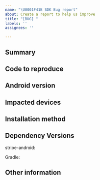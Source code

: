 ```yaml
---
name: "\U0001F41B SDK Bug report"
about: Create a report to help us improve
title: "[BUG] "
labels: ''
assignees: ''

---
```


<!--
Please only file issues here that you believe represent actual bugs for the Stripe Android SDK.

If you're having general trouble with your Stripe integration, please reach out to support using the form at https://support.stripe.com/ (preferred) or via email to support@stripe.com.

Otherwise, to make it easier to diagnose your issue, please fill out the following:
-->

## Summary
<!-- A simple summary of the problems you're having. -->

## Code to reproduce
<!-- If possible, please include a brief piece of code (or ideally, a link to an example project) demonstrating the problem you're having. -->

## Android version
<!-- What version of Android are you observing the problem on? -->
<!-- Is this a new version, or which version are you updating from? -->

## Impacted devices
<!-- Are there specific devices that you are observing the problem on? -->

## Installation method
<!-- How did you install our SDK? Through a gradle dependency or a downloaded aar? -->

## Dependency Versions
<!-- What version of our SDK are you using? You can find this by looking at the `dependencies` section of your project's `build.gradle` file.   -->
stripe-android:
<!-- What version of gradle are you using?  You can find this by looking at <PROJECT>/gradle/wrapper/gradle-wrapper.properties -->
Gradle:
<!--
Android Gradle Plugin:


## SDK classes
<!-- Which SDK classes are applicable to your issue? -->

## Other information
<!-- Anything else you can include that'll make it easier for us to help you! -->
